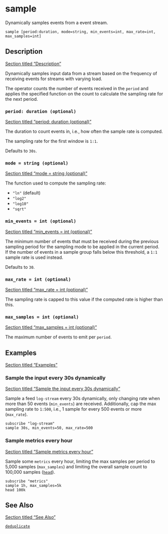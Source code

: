 # sample

Dynamically samples events from a event stream.

```tql
sample [period:duration, mode=string, min_events=int, max_rate=int, max_samples=int]
```

## Description

[Section titled “Description”](#description)

Dynamically samples input data from a stream based on the frequency of receiving events for streams with varying load.

The operator counts the number of events received in the `period` and applies the specified function on the count to calculate the sampling rate for the next period.

### `period: duration (optional)`

[Section titled “period: duration (optional)”](#period-duration-optional)

The duration to count events in, i.e., how often the sample rate is computed.

The sampling rate for the first window is `1:1`.

Defaults to `30s`.

### `mode = string (optional)`

[Section titled “mode = string (optional)”](#mode--string-optional)

The function used to compute the sampling rate:

* `"ln"` (default)
* `"log2"`
* `"log10"`
* `"sqrt"`

### `min_events = int (optional)`

[Section titled “min\_events = int (optional)”](#min_events--int-optional)

The minimum number of events that must be received during the previous sampling period for the sampling mode to be applied in the current period. If the number of events in a sample group falls below this threshold, a `1:1` sample rate is used instead.

Defaults to `30`.

### `max_rate = int (optional)`

[Section titled “max\_rate = int (optional)”](#max_rate--int-optional)

The sampling rate is capped to this value if the computed rate is higher than this.

### `max_samples = int (optional)`

[Section titled “max\_samples = int (optional)”](#max_samples--int-optional)

The maximum number of events to emit per `period`.

## Examples

[Section titled “Examples”](#examples)

### Sample the input every 30s dynamically

[Section titled “Sample the input every 30s dynamically”](#sample-the-input-every-30s-dynamically)

Sample a feed `log-stream` every 30s dynamically, only changing rate when more than 50 events (`min_events`) are received. Additionally, cap the max sampling rate to `1:500`, i.e., 1 sample for every 500 events or more (`max_rate`).

```tql
subscribe "log-stream"
sample 30s, min_events=50, max_rate=500
```

### Sample metrics every hour

[Section titled “Sample metrics every hour”](#sample-metrics-every-hour)

Sample some `metrics` every hour, limiting the max samples per period to 5,000 samples (`max_samples`) and limiting the overall sample count to 100,000 samples ([`head`](/reference/operators/head)).

```tql
subscribe "metrics"
sample 1h, max_samples=5k
head 100k
```

## See Also

[Section titled “See Also”](#see-also)

[`deduplicate`](/reference/operators/deduplicate)